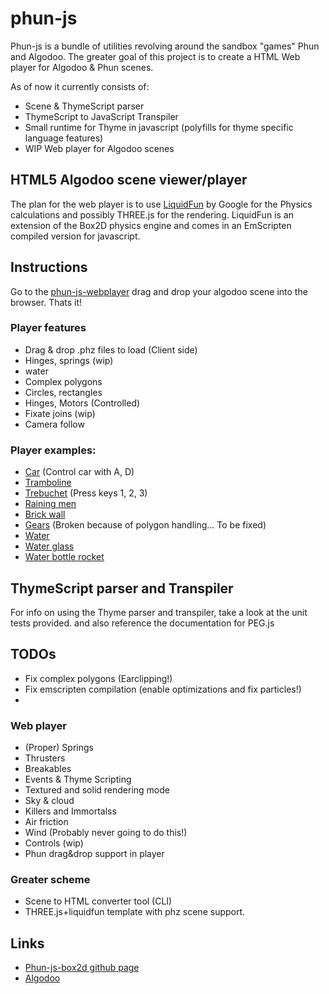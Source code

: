 # phun-js
Phun-js is a bundle of utilities revolving around the sandbox "games" Phun and Algodoo.
The greater goal of this project is to create a HTML Web player for Algodoo & Phun scenes.

As of now it currently consists of:
- Scene & ThymeScript parser
- ThymeScript to JavaScript Transpiler
- Small runtime for Thyme in javascript (polyfills for thyme specific language features)
- WIP Web player for Algodoo scenes

## HTML5 Algodoo scene viewer/player
The plan for the web player is to use [LiquidFun](https://github.com/google/liquidfun) by Google for the Physics calculations and possibly THREE.js for the rendering. LiquidFun is an extension of the Box2D physics engine and comes in an EmScripten compiled version for javascript.

## Instructions
Go to the [phun-js-webplayer](https://ejth.github.io/phun-js-box2d/lib/player/index.html?scene=dragndrop.phz) drag and drop your algodoo scene into the browser. Thats it!

### Player features
  - Drag & drop .phz files to load (Client side)
  - Hinges, springs (wip)
  - water
  - Complex polygons
  - Circles, rectangles
  - Hinges, Motors (Controlled)
  - Fixate joins (wip)
  - Camera follow

### Player examples:
   + [Car](https://ejth.github.io/phun-js-box2d/lib/player/index.html?scene=car.phz) (Control car with A, D)
   + [Tramboline](https://ejth.github.io/phun-js-box2d/lib/player/index.html?scene=tramboline.phz)
   + [Trebuchet](https://ejth.github.io/phun-js-box2d/lib/player/index.html?scene=Trebuchet.phz) (Press keys 1, 2, 3)
   + [Raining men](https://ejth.github.io/phun-js-box2d/lib/player/index.html?scene=rainingmen.phz)
   + [Brick wall](https://ejth.github.io/phun-js-box2d/lib/player/index.html?scene=BrickWallTest.phz)
   + [Gears](https://ejth.github.io/phun-js-box2d/lib/player/index.html?scene=gears.phz) (Broken because of polygon handling... To be fixed)
   + [Water](https://ejth.github.io/phun-js-box2d/lib/player/index.html?scene=water.phz)
   + [Water glass](https://ejth.github.io/phun-js-box2d/lib/player/index.html?scene=waterglass.phz)
   + [Water bottle rocket](https://ejth.github.io/phun-js-box2d/lib/player/index.html?scene=rocket.phz)

## ThymeScript parser and Transpiler
  For info on using the Thyme parser and transpiler, take a look at the unit tests provided. and also reference the documentation for PEG.js

## TODOs
   + Fix complex polygons (Earclipping!)
   + Fix emscripten compilation (enable optimizations and fix particles!)
   +

### Web player
   + (Proper) Springs
   + Thrusters
   + Breakables
   + Events & Thyme Scripting
   + Textured and solid rendering mode
   + Sky & cloud
   + Killers and Immortalss
   + Air friction
   + Wind (Probably never going to do this!)
   + Controls (wip)
   + Phun drag&drop support in player

### Greater scheme
   + Scene to HTML converter tool (CLI)
   + THREE.js+liquidfun template with phz scene support.

## Links
+ [Phun-js-box2d github page](http://github.com/ejth/phun-js-box2d)
+ [Algodoo](http://algodoo.com)
